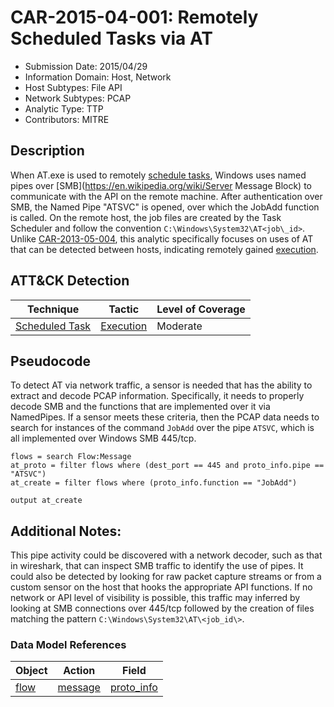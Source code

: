 # CAR-2015-04-001: Remotely Scheduled Tasks via AT
- Submission Date: 2015/04/29
- Information Domain: Host, Network
- Host Subtypes: File API
- Network Subtypes: PCAP
- Analytic Type: TTP
- Contributors: MITRE

## Description
When AT.exe is used to remotely [schedule tasks](https://attack.mitre.org/techniques/T1053), Windows uses named pipes over [SMB](https://en.wikipedia.org/wiki/Server Message Block) to communicate with the API on the remote machine. After authentication over SMB, the Named Pipe "ATSVC" is opened, over which the JobAdd function is called. On the remote host, the job files are created by the Task Scheduler and follow the convention `C:\Windows\System32\AT<job\_id>`. Unlike [CAR-2013-05-004](CAR-2013-05-004.md), this analytic specifically focuses on uses of AT that can be detected between hosts, indicating remotely gained [execution](https://attack.mitre.org/tactics/TA0002).

## ATT&CK Detection

|Technique |Tactic |Level of Coverage |
|---|---|---|
|[Scheduled Task](https://attack.mitre.org/techniques/T1053/)|[Execution](https://attack.mitre.org/tactics/TA0002)|Moderate|

## Pseudocode
To detect AT via network traffic, a sensor is needed that has the ability to extract and decode PCAP information. Specifically, it needs to properly decode SMB and the functions that are implemented over it via NamedPipes. If a sensor meets these criteria, then the PCAP data needs to search for instances of the command `JobAdd` over the pipe `ATSVC`, which is all implemented over Windows SMB 445/tcp. 
```
flows = search Flow:Message
at_proto = filter flows where (dest_port == 445 and proto_info.pipe == "ATSVC")
at_create = filter flows where (proto_info.function == "JobAdd")

output at_create
```

## Additional Notes: 

This pipe activity could be discovered with a network decoder, such as that in wireshark, that can inspect SMB traffic to identify the use of pipes. It could also be detected by looking for raw packet capture streams or from a custom sensor on the host that hooks the appropriate API functions. If no network or API level of visibility is possible, this traffic may inferred by looking at SMB connections over 445/tcp followed by the creation of files matching the pattern `C:\Windows\System32\AT\<job_id\>`.

### Data Model References
|Object|Action|Field|
|---|---|---|
| [flow](../data_model/flow.md) | [message](../data_model/flow.md#message) | [proto_info](../data_model/flow.md#proto_info) |